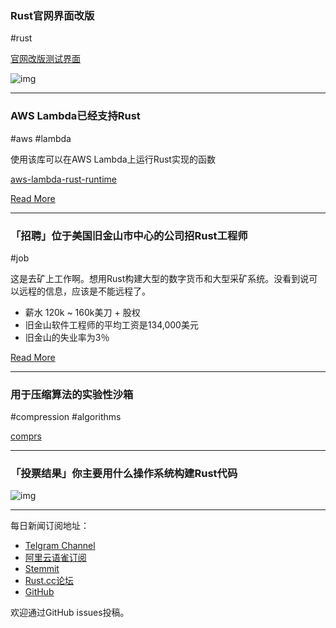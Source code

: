 ### Rust官网界面改版

#rust

[官网改版测试界面](https://beta.rust-lang.org/)

![img](https://wx4.sinaimg.cn/mw690/71684decly1fxq3b5zqfbj21l00u0h5k.jpg)

---

### AWS Lambda已经支持Rust

#aws #lambda

使用该库可以在AWS Lambda上运行Rust实现的函数

[aws-lambda-rust-runtime](https://github.com/awslabs/aws-lambda-rust-runtime)

[Read More](https://aws.amazon.com/cn/blogs/opensource/rust-runtime-for-aws-lambda/)

---

### 「招聘」位于美国旧金山市中心的公司招Rust工程师

#job

这是去矿上工作啊。想用Rust构建大型的数字货币和大型采矿系统。没看到说可以远程的信息，应该是不能远程了。

- 薪水 120k ~ 160k美刀 + 股权
- 旧金山软件工程师的平均工资是134,000美元
- 旧金山的失业率为3％


[Read More](https://functional.works-hub.com/jobs/rust-engineer-in-san-francisco-united-states-of-america-3a18b)

---

### 用于压缩算法的实验性沙箱

#compression #algorithms

[comprs](https://github.com/gcarq/comprs)

---

### 「投票结果」你主要用什么操作系统构建Rust代码

![img](https://wx2.sinaimg.cn/mw690/71684decly1fxq3ok9d25j20u00wp42n.jpg)

---

每日新闻订阅地址：

- [Telgram Channel](https://t.me/rust_daily_news )
- [阿里云语雀订阅](https://www.yuque.com/chaosbot/rustnews)
- [Stemmit](https://steemit.com/@blackanger)
- [Rust.cc论坛](https://rust.cc)
- [GitHub](https://github.com/RustStudy/rust_daily_news)

欢迎通过GitHub issues投稿。


